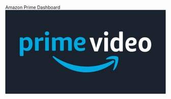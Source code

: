 Amazon Prime Dashboard
![Amazon logo](https://github.com/Nikeshji/Amazon-Prime-Movies-and-TV-show_Report/blob/main/Prime%20video%20logo.png)
